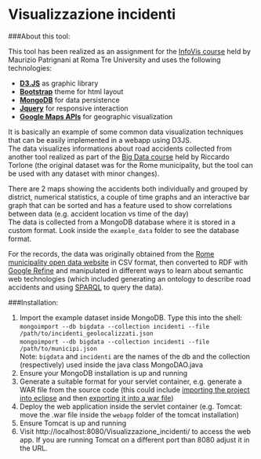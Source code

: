 Visualizzazione incidenti
=========================

###About this tool:

This tool has been realized as an assignment for the [InfoVis course](http://www.dia.uniroma3.it/~infovis) held by Maurizio Patrignani at Roma Tre University and uses the following technologies:

* [**D3.JS**](https://d3js.org/) as graphic library
* [**Bootstrap**](https://getbootstrap.com/) theme for html layout
* [**MongoDB**](https://www.mongodb.com) for data persistence
* [**Jquery**](https://jquery.com/) for responsive interaction
* [**Google Maps APIs**](https://developers.google.com/maps/) for geographic visualization 

It is basically an example of some common data visualization techniques that can be easily implemented in a webapp using D3JS.  
The data visualizes informations about road accidents collected from another tool realized as part of the [Big Data course](http://torlone.dia.uniroma3.it/bigdata/) held by Riccardo Torlone (the original dataset was for the Rome municipality, but the tool can be used with any dataset with minor changes).

There are 2 maps showing the accidents both individually and grouped by district, numerical statistics, a couple of time graphs and an interactive bar graph that can be sorted and has a feature used to show correlations between data (e.g. accident location vs time of the day)  
The data is collected from a MongoDB database where it is stored in a custom format. Look inside the `example_data` folder to see the database format.

For the records, the data was originally obtained from the [Rome municipality open data website](http://dati.comune.roma.it/cms/it/incidenti_stradali.page) in CSV format, then converted to RDF with [Google Refine](http://openrefine.org/) and manipulated in different ways to learn about semantic web technologies (which included generating an ontology to describe road accidents and using [SPARQL](https://en.wikipedia.org/wiki/SPARQL) to query the data).

###Installation:

  1. Import the example dataset inside MongoDB. Type this into the shell:  
`mongoimport --db bigdata --collection incidenti --file /path/to/incidenti_geolocalizzati.json`  
`mongoimport --db bigdata --collection incidenti --file /path/to/municipi.json`  
Note: `bigdata` and `incidenti` are the names of the db and the collection (respectively) used inside the java class MongoDAO.java  
  2. Ensure your MongoDB installation is up and running
  3. Generate a suitable format for your servlet container, e.g. generate a WAR file from the source code (this could include [importing the project into eclipse](http://help.eclipse.org/kepler/index.jsp?topic=%2Forg.eclipse.platform.doc.user%2Ftasks%2Ftasks-importproject.htm) and then [exporting it into a war file](http://help.eclipse.org/kepler/index.jsp?topic=%2Forg.eclipse.wst.webtools.doc.user%2Ftopics%2Ftwcrewar.html))
  4. Deploy the web application inside the servlet container (e.g. Tomcat: move the .war file inside the `webapp` folder of the tomcat installation)
  5. Ensure Tomcat is up and running
  6. Visit http://localhost:8080/Visualizzazione_incidenti/ to access the web app. If you are running Tomcat on a different port than 8080 adjust it in the URL.
